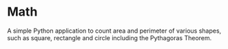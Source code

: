 # Math

A simple Python application to count area and
perimeter of various shapes, such as square,
rectangle and circle including the Pythagoras
Theorem.
